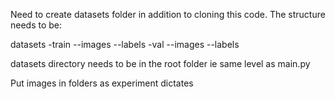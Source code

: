 Need to create datasets folder in addition to cloning this code. The structure needs to be:

datasets
-train
--images
--labels
-val
--images
--labels

datasets directory needs to be in the root folder ie same level as main.py

Put images in folders as experiment dictates
